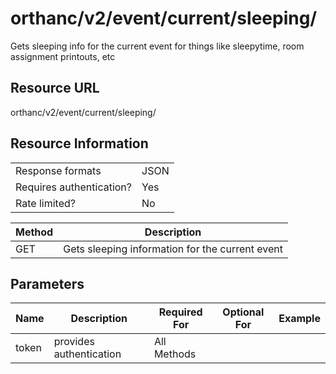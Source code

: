 
# orthanc/v2/event/current/sleeping/
Gets sleeping info for the current event for things like sleepytime, room assignment printouts, etc

## Resource URL
orthanc/v2/event/current/sleeping/

## Resource Information
|                          |      |
| ------------------------ | ---- |
| Response formats         | JSON |
| Requires authentication? | Yes  |
| Rate limited?            | No   |

| Method | Description                                                      |
| ------ | ---------------------------------------------------------------- |
| GET    | Gets sleeping information for the current event |

## Parameters
| Name  | Description             | Required For | Optional For | Example |
| ----- | ----------------------- | ------------ | ------------ | ------- |
| token | provides authentication | All Methods  |              |
